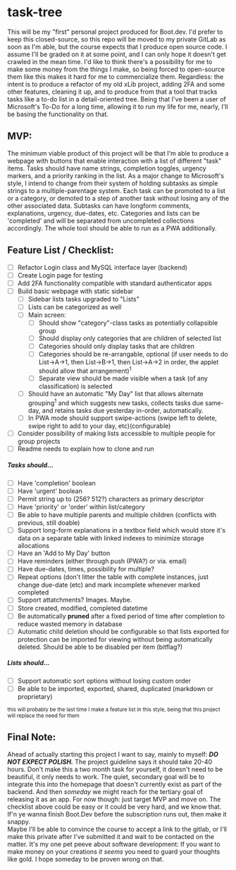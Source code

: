 # task-tree
This will be my "first" personal project produced for Boot.dev. I'd prefer to keep this closed-source, so this repo will be moved to my private GitLab as soon as I'm able, but the course expects that I produce open source code. I assume I'll be graded on it at some point, and I can only hope it doesn't get crawled in the mean time. I'd like to think there's a possibility for me to make some money from the things I make, so being forced to open-source them like this makes it hard for me to commercialize them. Regardless: the intent is to produce a refactor of my old xLib project, adding 2FA and some other features, cleaning it up, and to produce from that a tool that tracks tasks like a to-do list in a detail-oriented tree. Being that I've been a user of Microsoft's To-Do for a long time, allowing it to run my life for me, nearly, I'll be basing the functionality on that.

## MVP:
The minimum viable product of this project will be that I'm able to produce a webpage with buttons that enable interaction with a list of different "task" items. Tasks should have name strings, completion toggles, urgency markers, and a priority ranking in the list. As a major change to Microsoft's style, I intend to change from their system of holding subtasks as simple strings to a multiple-parentage system. Each task can be promoted to a list or a category, or demoted to a step of another task without losing any of the other associated data. Subtasks can have longform comments, explanations, urgency, due-dates, etc. Categories and lists can be 'completed' and will be separated from uncompleted collections accordingly. The whole tool should be able to run as a PWA additionally.

## Feature List / Checklist:
- [ ] Refactor Login class and MySQL interface layer (backend)
- [ ] Create Login page for testing
- [ ] Add 2FA functionality compatible with standard authenticator apps
- [ ] Build basic webpage with static sidebar
  - [ ] Sidebar lists tasks upgraded to "Lists"
  - [ ] Lists can be categorized as well
  - [ ] Main screen:
    - [ ] Should show "category"-class tasks as potentially collapsible group
    - [ ] Should display only categories that are children of selected list
    - [ ] Categories should only display tasks that are children
    - [ ] Categories should be re-arrangable, optional (if user needs to do List->A->1, then List->B->1, then List->A->2 in order, the applet should allow that arrangement)<sup>1</sup>
    - [ ] Separate view should be made visible when a task (of any classification) is selected
  - [ ] Should have an automatic "My Day" list that allows alternate grouping<sup>1</sup> and which suggests new tasks, collects tasks due same-day, and retains tasks due yesterday in-order, automatically.
  - [ ] In PWA mode should support swipe-actions (swipe left to delete, swipe right to add to your day, etc)(configurable)
- [ ] Consider possibility of making lists accessible to multiple people for group projects
- [ ] Readme needs to explain how to clone and run

##### Tasks should...
- [ ] Have 'completion' boolean
- [ ] Have 'urgent' boolean
- [ ] Permit string up to (256? 512?) characters as primary descriptor
- [ ] Have 'priority' or 'order' within list/category
- [ ] Be able to have multiple parents and multiple children (conflicts with previous, still doable)
- [ ] Support long-form explanations in a textbox field which would store it's data on a separate table with linked indexes to minimize storage allocations
- [ ] Have an 'Add to My Day' button
- [ ] Have reminders (either through push (PWA?) or via. email)
- [ ] Have due-dates, times, possibility for multiple?
- [ ] Repeat options (don't litter the table with complete instances, just change due-date (etc) and mark incomplete whenever marked completed
- [ ] Support attatchments? Images. Maybe.
- [ ] Store created, modified, completed datetime
- [ ] Be automatically **pruned** after a fixed period of time after completion to reduce wasted memory in database
- [ ] Automatic child deletion should be configurable so that lists exported for protection can be imported for viewing without being automatically deleted. Should be able to be disabled per item (bitflag?)

##### Lists should...
- [ ] Support automatic sort options without losing custom order
- [ ] Be able to be imported, exported, shared, duplicated (markdown or proprietary)

<sub>this will probably be the last time I make a feature list in this style, being that this project will replace the need for them</sub>

## Final Note:
Ahead of actually starting this project I want to say, mainly to myself: ***DO NOT EXPECT POLISH.*** The project guideline says it should take 20-40 hours. Don't make this a two month task for yourself, it doesn't need to be beautiful, it only needs to work. The quiet, secondary goal will be to integrate this into the homepage that doesn't currently exist as part of the backend. And then *someday* we might reach for the tertiary goal of releasing it as an app. For now though: just target MVP and move on. The checklist above could be easy or it could be very hard, and we know that. If'n ye wanna finish Boot.Dev before the subscription runs out, then make it snappy.  
Maybe I'll be able to convince the course to accept a link to the gitlab, or I'll make this private after I've submitted it and wait to be contacted on the matter. It's my one pet peeve about software development: If you want to make money on your creations *it seems* you need to guard your thoughts like gold. I hope someday to be proven wrong on that.